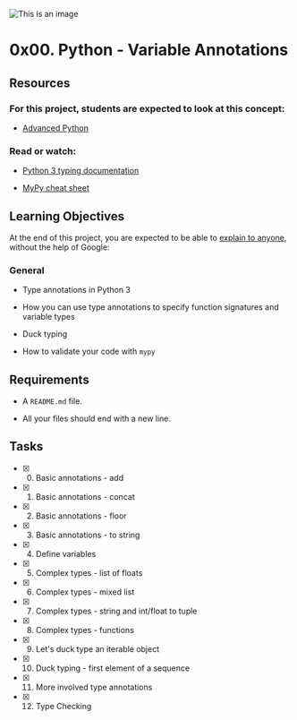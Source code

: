 ![This is an image](https://i.redd.it/y9y25tefi5401.png)

# 0x00. Python - Variable Annotations



## Resources

### For this project, students are expected to look at this concept:

* [Advanced Python](https://intranet.hbtn.io/concepts/136)

### Read or watch:

* [Python 3 typing documentation](https://docs.python.org/3/library/typing.html)

* [MyPy cheat sheet](https://mypy.readthedocs.io/en/latest/cheat_sheet_py3.html)



## Learning Objectives

At the end of this project, you are expected to be able to [explain to anyone](https://fs.blog/2012/04/feynman-technique/), without the help of Google:

### General

* Type annotations in Python 3

* How you can use type annotations to specify function signatures and variable types

* Duck typing

* How to validate your code with ```mypy```



## Requirements

* A ```README.md``` file.

* All your files should end with a new line.



## Tasks

* [x] 0. Basic annotations - add

* [x] 1. Basic annotations - concat

* [x] 2. Basic annotations - floor

* [x] 3. Basic annotations - to string

* [x] 4. Define variables

* [x] 5. Complex types - list of floats

* [x] 6. Complex types - mixed list

* [x] 7. Complex types - string and int/float to tuple

* [x] 8. Complex types - functions

* [x] 9. Let's duck type an iterable object

* [x] 10. Duck typing - first element of a sequence

* [x] 11. More involved type annotations

* [x] 12. Type Checking